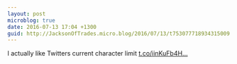```yaml
---
layout: post
microblog: true
date: 2016-07-13 17:04 +1300
guid: http://JacksonOfTrades.micro.blog/2016/07/13/t753077718934315009.html
---
```

I actually like Twitters current character limit [t.co/iinKuFb4H...](https://t.co/iinKuFb4Hg)
